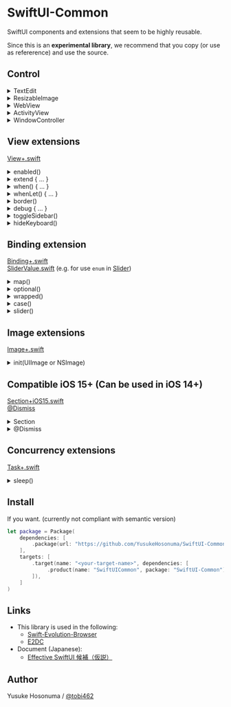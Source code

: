 # SwiftUI-Common

SwiftUI components and extensions that seem to be highly reusable.

Since this is an **experimental library**, we recommend that you copy (or use as refererence) and use the source.

## Control

<details>
<summary>TextEdit</summary>

[TextEdit.swift](https://github.com/YusukeHosonuma/SwiftUI-Common/blob/main/Sources/SwiftUICommon/View/TextEdit.swift) (add placeholder to [TextEditor](https://developer.apple.com/documentation/swiftui/texteditor))

```swift
TextEdit("Please paste.", text: $text, font: .custom("SF Mono", size: 16))
```
</details>


<details>
<summary>ResizableImage</summary>

The [Image](https://developer.apple.com/documentation/swiftui/image) that is resized only if it extends beyond the area.

```swift

Group {
    ResizableImage(systemName: "swift", contentMode: .fit)
    ResizableImage("island", contentMode: .fit)
    ResizableImage("island", contentMode: .fill)
}
.frame(width: 140, height: 140)
.border(.red)
```
    
<img width="317" src="https://user-images.githubusercontent.com/2990285/168200204-dc465a71-c3f1-4b92-98f8-8353f3c8ad46.png">
</details>


<details>
<summary>WebView</summary>

[WebView.swift](https://github.com/YusukeHosonuma/SwiftUI-Common/blob/main/Sources/SwiftUICommon/View/WebView.swift) (bridge to [WKWebView](https://developer.apple.com/documentation/webkit/wkwebview))

```swift
@StateObject var webViewState = WebViewState { _ in
    // 💡 If you want to more configuration
    // webView.allowsBackForwardNavigationGestures = true
}

var body: some View {
    ZStack {
        WebView(url: url, state: webViewState)

        if webViewState.isFirstLoading {
            ProgressView()
        }

        // 💡 Note: If you want to display an indicator at each page transition.
        // if webViewState.isLoading {
        //     ProgressView()
        // }
    }
    .toolbar {
        ToolbarItemGroup(placement: .bottomBar) {
            Spacer()

            // ✅ Back
            Button {
                webViewState.goBack()
            } label: {
                Image(systemName: "chevron.backward")
            }
            .enabled(webViewState.canGoBack)

            // ✅ Forward
            Button {
                webViewState.goForward()
            } label: {
                Image(systemName: "chevron.forward")
            }
            .enabled(webViewState.canGoForward)
        }
    }
}
```

<img width="339" alt="image" src="https://user-images.githubusercontent.com/2990285/167335179-0e42798b-fd4c-4844-8eca-c5cb3e6ab666.png">
</details>


<details>
<summary>ActivityView</summary>

[ActivityView](https://github.com/YusukeHosonuma/SwiftUI-Common/blob/main/Sources/SwiftUICommon/View/UIKit/ActivityView.swift) (bridge to [UIActivityViewController](https://developer.apple.com/documentation/uikit/uiactivityviewcontroller))

```swift
@State static var isPresent = false

static var previews: some View {
    Image(systemName: "square.and.arrow.up")
        .sheet(isPresented: .constant(true)) {
            ActivityView(activityItems: [URL(string: "https://github.com/YusukeHosonuma/SwiftUI-Common")!])
        }
}
```
</details>


<details>
<summary>WindowController</summary>

[WindowController](https://github.com/YusukeHosonuma/SwiftUI-Common/blob/main/Sources/SwiftUICommon/View/AppKit/WindowController.swift) (bridge to [NSWindowController](https://developer.apple.com/documentation/appkit/nswindowcontroller))<br>
T.B.D
</details>

## View extensions

[View+.swift](https://github.com/YusukeHosonuma/SwiftUI-Common/blob/main/Sources/SwiftUICommon/Extension/View%2B.swift)

<details>
<summary>enabled()</summary>
  
```swift
@State var isEnabled = false

var body: some View {
    VStack {
        Button("Hello") {}
            .enabled(isEnabled) // 💡 Same as `.disabled(isEnabled == false)`
}
```
</details>


<details>
<summary>extend { ... }</summary>

```swift
Text("Hello")
    .extend { content in
        if #available(iOS 15, *) {
            content
                .environment(\.dynamicTypeSize, .xxxLarge)
        } else {
            content
        }
    }
```
</details>


<details>
<summary>when() { ... }</summary>

```swift
@State var condition = false

var body: some View {
    Text("Hello")
        .when(condition) {
            $0.underline()
        }
}
```
</details>


<details>
<summary>whenLet() { ... }</summary>

```swift
@State var textColor: Color? = .red

var body: some View {
    Text("Hello")
        .whenLet(textColor) { content, textColor in
            content
                .foregroundColor(textColor)
        }
}
```
</details>

  
<details>
<summary>border()</summary>

```swift
Text("Hello")
    .padding()
    .border(.red, edge: .vertical) // default `width` = 1
    .border(.blue, width: 8, edge: .leading)
```

<img width="166" alt="image" src="https://user-images.githubusercontent.com/2990285/167331264-ee274f67-ec58-4d79-88b9-61e2fa57d66f.png">
</details>


<details>
<summary>debug { ... }</summary>
  
```swift
func content(text: String, number: Int) -> some View {
    Text("\(text), \(number)")
        .debug {
            print("text: \(text)")
            print("number: \(number)")
        }
}
```
</details>


<details>
<summary>toggleSidebar()</summary>
  
```swift
Button("toggle") {
    toggleSidebar()
}
```
</details>


<details>
<summary>hideKeyboard()</summary>
  
```swift
Button("hide") {
    hideKeyboard()
}
```
</details>


## Binding extension

[Binding+.swift](https://github.com/YusukeHosonuma/SwiftUI-Common/blob/main/Sources/SwiftUICommon/Extension/Binding%2B.swift)<br>
[SliderValue.swift](https://github.com/YusukeHosonuma/SwiftUI-Common/blob/main/Sources/SwiftUICommon/SliderValue.swift) (e.g. for use `enum` in [Slider](https://developer.apple.com/documentation/swiftui/slider))

<details>
<summary>map()</summary>
    
```swift
@State var boolString = "false"

var body: some View {
    VStack {
        TextField("isOn", text: $boolString)
            .textFieldStyle(.roundedBorder)
            .autocapitalization(.none)

        //
        // 💡 Can edit `String` as `Bool`.
        //
        Toggle("isOn", isOn: $boolString.map( // ✅ `Binding<String>` -> `Binding<Bool>`
            get: { $0 == "true" },
            set: { $0 ? "true" : "false" }
        ))
    }
}
```
</details>


<details>
<summary>optional()</summary>

```swift
enum Menu: Int {
    case all
    case star
}

struct BindingOptionalView: View {
    @SceneStorage("selection") var selection: Menu = .all

    var body: some View {
        let optionalSelection = $selection.optional() // 💡 `Binding<Menu>` -> `Binding<Menu?`
        NavigationView {
            List {
                NavigationLink(tag: Menu.all, selection: optionalSelection, destination: { Text("1") }) {
                    Text("One")
                }
                NavigationLink(tag: Menu.star, selection: optionalSelection, destination: { Text("2") }) {
                    Text("Two")
                }
            }
        }
    }
}
```
</details>

  
<details>
<summary>wrapped()</summary>

```swift
@Binding var optionalString: String?

var body: some View {
    if let binding = $optionalString.wrapped() { // 💡 `Binding<String?>` -> `Binding<String>?`
        TextField("placeholder", text: binding)
    } else {
        Text("nil")
    }
}
```
</details>

    
<details>
<summary>case()</summary>
    
```swift
import CasePaths // ✅ Required `pointfreeco/swift-case-paths`
import SwiftUI

enum EnumValue {
    case string(String) // 💡 Has associated-type `String`
    case bool(Bool)     // 💡 Has associated-type `Bool`
}

struct CaseBindingView: View {
    @State var value: EnumValue = .string("Swift")

    var body: some View {
        VStack {
            //
            // 💡 Note: `switch` statement is only for completeness check by compiler.
            // (Removal does not affect the operation)
            //
            switch value {
            case .string:
                //
                // ✅ Binding<Value> -> Binding<String>?
                //
                if let binding = $value.case(/EnumValue.string) {
                    TextField("placeholder", text: binding)
                }

            case .bool:
                //
                // ✅ Binding<Value> -> Binding<Int>?
                //
                if let binding = $value.case(/EnumValue.bool) {
                    Toggle("isOn", isOn: binding)
                }
            }
        }
    }
}
```
</details>


<details>
<summary>slider()</summary>

```swift
// 💡 Want to edit by slider.
enum TextSize: Int, CaseIterable {
    case xSmall = 0
    case small = 1
    ...

    var name: String {
        switch self {
        case .xSmall: return "xSmall"
        case .small: return "small"
        ...
    }
}

// ✅ Implement `SliderValue` protocol.
extension TextSize: SliderValue {
    static let sliderRange: ClosedRange<Double> = 0 ... Double(TextSize.allCases.count - 1)

    var sliderIndex: Int { rawValue }

    init(fromSliderIndex index: Int) {
        self = Self(rawValue: index)!
    }
}
  
struct SliderView: View {
    @State var textSize: TextSize = .medium

    var body: some View {
        VStack {
            Text("\(textSize.name)")
            Slider(
                value: $textSize.slider(), // 💡 `Binding<TextSize>` -> `Binding<Double>`
                in: TextSize.sliderRange,
                step: 1
            )
        }
        .padding()
    }
}
```

<img width="333" alt="image" src="https://user-images.githubusercontent.com/2990285/167333536-031af3f8-86ce-46bd-81e4-6dc63f51eb2c.png">
</details>
    
## Image extensions

[Image+.swift](https://github.com/YusukeHosonuma/SwiftUI-Common/blob/main/Sources/SwiftUICommon/Extension/Image%2B.swift)

<details>
<summary>init(UIImage or NSImage)</summary>

```swift
#if os(macOS)
private typealias XImage = NSImage
#else
private typealias XImage = UIImage
#endif

struct ImageView: View {
    var body: some View {
        Image(image: renderImage()) // 💡
            .resizable()
            .scaledToFit()
    }

    private func renderImage() -> XImage {
        // ⚠️ Assumes rendering code
        #if os(macOS)
        NSImage(named: "picture")!
        #else
        UIImage(named: "picture")!
        #endif
    }
}
```
</details>

    
## Compatible iOS 15+ (Can be used in iOS 14+)

[Section+iOS15.swift](https://github.com/YusukeHosonuma/SwiftUI-Common/blob/main/Sources/SwiftUICommon/Extension/Compatible/Section%2BiOS15.swift)<br>
[@Dismiss](https://github.com/YusukeHosonuma/SwiftUI-Common/blob/main/Sources/SwiftUICommon/Extension/Compatible/Dismiss.swift)

<details>
<summary>Section</summary>
    
```swift
Section("title") {
    ...
}
```
</details>
    
<details>
<summary>@Dismiss</summary>

```swift
// ✅ Compatible to `@Environment(\.dismiss) var dismiss` in iOS 15.
@Dismiss var dismiss

// 💡 in iOS 14+
// @Environment(\.presentationMode) private var presentationMode

var body: some View {
    VStack {
        Button("Close") {
            // ✅ Same as `@Environment(\.dismiss)`
            dismiss()

            // 💡 in iOS 14
            // presentationMode.wrappedValue.dismiss()
        }
    }
    .padding()
}
```
</details>


## Concurrency extensions
  
[Task+.swift](https://github.com/YusukeHosonuma/SwiftUI-Common/blob/main/Sources/SwiftUICommon/Extension/Task%2B.swift)

<details>
<summary>sleep()</summary>
    
```swift
Task {
    try await Task.sleep(seconds: 1)        // 1 s
    try await Task.sleep(milliseconds: 500) // 500 ms
}
```
</details>

    
## Install

If you want. (currently not compliant with semantic version)

```swift
let package = Package(
    dependencies: [
        .package(url: "https://github.com/YusukeHosonuma/SwiftUI-Common.git", branch: "main"),
    ],
    targets: [
        .target(name: "<your-target-name>", dependencies: [
             .product(name: "SwiftUICommon", package: "SwiftUI-Common"),
        ]),
    ]
)
```

## Links

- This library is used in the following:
  - [Swift-Evolution-Browser](https://github.com/YusukeHosonuma/Swift-Evolution-Browser) 
  - [E2DC](https://github.com/YusukeHosonuma/E2DC)
- Document (Japanese):
  - [Effective SwiftUI 候補（仮説）](https://github.com/YusukeHosonuma/Effective-SwiftUI)

## Author

Yusuke Hosonuma / [@tobi462](https://twitter.com/tobi462)
